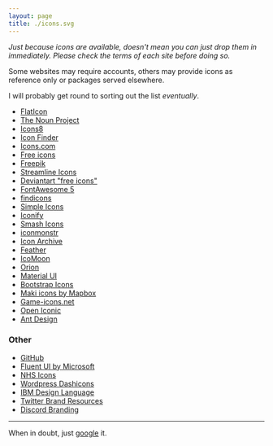 ```yaml
---
layout: page
title: ./icons.svg
---
```


*Just because icons are available, doesn't mean you can just drop them in immediately. Please check the terms of each site before doing so.*

Some websites may require accounts, others may provide icons as reference only or packages served elsewhere.

I will probably get round to sorting out the list *eventually*.

- [FlatIcon](https://www.flaticon.com/)
- [The Noun Project](https://thenounproject.com/)
- [Icons8](https://icons8.com/icons)
- [Icon Finder](https://www.iconfinder.com/)
- [Icons.com](https://www.icons.com/)
- [Free icons](https://freeicons.io/)
- [Freepik](https://www.freepik.com/popular-icons)
- [Streamline Icons](https://streamlineicons.com/)
- [Deviantart "free icons"](https://www.deviantart.com/search?q=free%20icons)
- [FontAwesome 5](https://fontawesome.com/icons?d=gallery)
- [findicons](https://findicons.com/)
- [Simple Icons](https://simpleicons.org/)
- [Iconify](https://iconify.design/)
- [Smash Icons](https://smashicons.com/)
- [iconmonstr](https://iconmonstr.com/)
- [Icon Archive](https://www.iconarchive.com/)
- [Feather](https://feathericons.com/)
- [IcoMoon](https://icomoon.io/)
- [Orion](https://orioniconlibrary.com/)
- [Material UI](https://material-ui.com/components/icons/)
- [Bootstrap Icons](https://icons.getbootstrap.com/)
- [Maki icons by Mapbox](https://labs.mapbox.com/maki-icons/)
- [Game-icons.net](https://game-icons.net/)
- [Open Iconic](https://useiconic.com/open)
- [Ant Design](https://ant.design/components/icon/)

### Other

- [GitHub](https://ghicons.github.com)
- [Fluent UI by Microsoft](https://developer.microsoft.com/en-us/fluentui#/)
- [NHS Icons](https://digital.nhs.uk/icon-library)
- [Wordpress Dashicons](https://developer.wordpress.org/resource/dashicons)
- [IBM Design Language](https://www.ibm.com/design/language/iconography/app-icons/design/)
- [Twitter Brand Resources](https://about.twitter.com/en_us/company/brand-resources.html)
- [Discord Branding](https://discord.com/branding)

---

When in doubt, just [google](https://google.com/?search=icons) it.